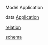 Model.Application

data [Application](Model-Application.html#t:Application)

[relation](Model-Application.html#v:relation)

[schema](Model-Application.html#v:schema)
